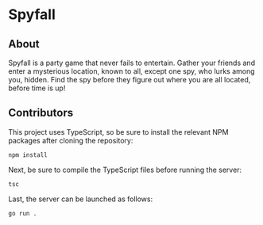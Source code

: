 # Spyfall

## About

Spyfall is a party game that never fails to entertain. Gather your friends and
enter a mysterious location, known to all, except one spy, who lurks among you,
hidden. Find the spy before they figure out where you are all located, before
time is up!

## Contributors

This project uses TypeScript, so be sure to install the relevant NPM packages
after cloning the repository:

```shell
npm install
```

Next, be sure to compile the TypeScript files before running the server:

```shell
tsc
```

Last, the server can be launched as follows:

```shell
go run .
```
